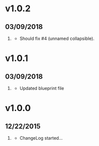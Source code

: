 # v1.0.2
## 03/09/2018

1. [](#bugfix)
    * Should fix #4 (unnamed collapsible).


# v1.0.1
## 03/09/2018

1. [](#improved)
    * Updated blueprint file

# v1.0.0
## 12/22/2015

1. [](#new)
    * ChangeLog started...
